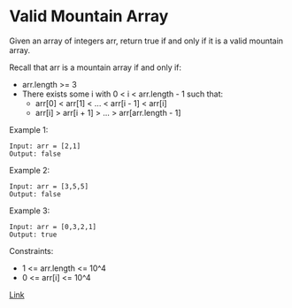 # Valid Mountain Array

Given an array of integers arr, return true if and only if it is a valid mountain array.

Recall that arr is a mountain array if and only if:

- arr.length >= 3
- There exists some i with 0 < i < arr.length - 1 such that:
    - arr[0] < arr[1] < ... < arr[i - 1] < arr[i]
    - arr[i] > arr[i + 1] > ... > arr[arr.length - 1]

Example 1:

```
Input: arr = [2,1]
Output: false
```

Example 2:

```
Input: arr = [3,5,5]
Output: false
```

Example 3:

```
Input: arr = [0,3,2,1]
Output: true
```

Constraints:

- 1 <= arr.length <= 10^4
- 0 <= arr[i] <= 10^4

[Link](https://leetcode.com/problems/valid-mountain-array/)